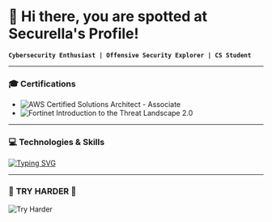 # 👋 Hi there, you are spotted at Securella's Profile!

**`Cybersecurity Enthusiast | Offensive Security Explorer | CS Student`**

---

### 🎓 Certifications
- ![AWS Certified Solutions Architect - Associate](https://img.shields.io/badge/AWS%20Certified%20Solutions%20Architect%20-%20Associate-232F3E?style=flat&logo=amazon-aws&logoColor=white)
- ![Fortinet Introduction to the Threat Landscape 2.0](https://img.shields.io/badge/Fortinet%20Introduction%20to%20the%20Threat%20Landscape%202.0-red?style=flat)

---

### 💻 Technologies & Skills

[![Typing SVG](https://readme-typing-svg.herokuapp.com?color=%2300FF00&size=24&duration=4000&center=true&vCenter=true&width=800&height=50&lines=👋+💻+I+started+in+CS+field+in+2022+and+here's+my+ride...;🐍+Python+-+to+script+my+life+and+make+stuff+automatic;💥+Nmap+-+to+scan+the+network;🔍+Burp+Suite+-+to+test+web+pages+for+vulnerabilities;🦠+Metasploit+-+to+exploit+vulnerabilities;🌐+Wireshark+-+to+analyze+traffic;🛠+Linux+-+to+survive+in+this+not+fun+world;🔐+OSINT+-+to+get+an+extra+intelligence+credit;🌐+JavaScript+-+to+complete+my+projects+on+the+web;⚛️+React+-+to+create+UIs+(still+my+growth+area);🐳+Docker+-+to+containerize+everything+I+see;☸️+Kubernetes+-+to+orchestrate+containers;☁️+AWS+-+to+do+everything+efficiently;☁️+Azure+-+to+know+what's+up+with+Microsoft+cloud)](https://git.io/typing-svg)

---

### 💪 **TRY HARDER** 💪
![Try Harder](https://img.shields.io/badge/-TRY%20HARDER-important?style=for-the-badge&logo=target&logoColor=white)



